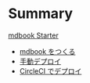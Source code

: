 # Summary

[mdbook Starter](./index.md)

- [mdbook をつくる](./doc/build.md)
- [手動デプロイ](./doc/deploy.md)
- [CircleCI でデプロイ](./doc/ci.md)
